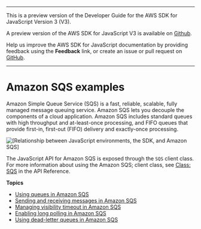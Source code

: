 --------

This is a preview version of the Developer Guide for the AWS SDK for JavaScript Version 3 \(V3\)\.

A preview version of the AWS SDK for JavaScript V3 is available on [Github](https://github.com/aws/aws-sdk-js-v3)\.

Help us improve the AWS SDK for JavaScript documentation by providing feedback using the **Feedback** link, or create an issue or pull request on [GitHub](https://github.com/awsdocs/aws-sdk-for-javascript-v3)\.

--------

# Amazon SQS examples<a name="sqs-examples"></a>

Amazon Simple Queue Service \(SQS\) is a fast, reliable, scalable, fully managed message queuing service\. Amazon SQS lets you decouple the components of a cloud application\. Amazon SQS includes standard queues with high throughput and at\-least\-once processing, and FIFO queues that provide first\-in, first\-out \(FIFO\) delivery and exactly\-once processing\.

![\[Relationship between JavaScript environments, the SDK, and Amazon SQS\]](http://docs.aws.amazon.com/sdk-for-javascript/v3/developer-guide/images/code-samples-sqs.png)

The JavaScript API for Amazon SQS is exposed through the `SQS` client class\. For more information about using the Amazon SQS; client class, see [Class: SQS](https://docs.aws.amazon.com/AWSJavaScriptSDK/latest/AWS/SQS.html) in the API Reference\.

**Topics**
+ [Using queues in Amazon SQS](sqs-examples-using-queues.md)
+ [Sending and receiving messages in Amazon SQS](sqs-examples-send-receive-messages.md)
+ [Managing visibility timeout in Amazon SQS](sqs-examples-managing-visibility-timeout.md)
+ [Enabling long polling in Amazon SQS](sqs-examples-enable-long-polling.md)
+ [Using dead\-letter queues in Amazon SQS](sqs-examples-dead-letter-queues.md)